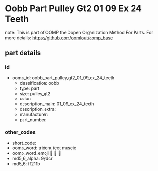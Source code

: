 # Oobb Part Pulley Gt2 01 09 Ex 24 Teeth  

note: This is part of OOMP the Oopen Organization Method For Parts. For more details: https://github.com/oomlout/oomp_base

##  part details





### id
* oomp_id: oobb_part_pulley_gt2_01_09_ex_24_teeth
  * classification: oobb
  * type: part
  * size: pulley_gt2
  * color: 
  * description_main: 01_09_ex_24_teeth
  * description_extra: 
  * manufacturer: 
  * part_number: 

### other_codes
* short_code: 
* oomp_word: trident feet muscle
* oomp_word_emoji :trident: :feet: :muscle:
* md5_6_alpha: 9ydcr
* md5_6: ff211b